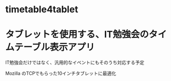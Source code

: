 # timetable4tablet

# タブレットを使用する、IT勉強会のタイムテーブル表示アプリ
IT勉強会だけではなく、汎用的なイベントにもそのうち対応する予定

Mozilla のTCPでもらった10インチタブレットに最適化

